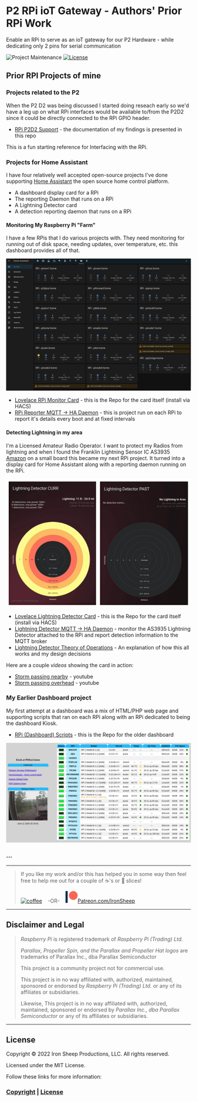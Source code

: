 # P2 RPi ioT Gateway - Authors' Prior RPi Work

Enable an RPi to serve as an ioT gateway for our P2 Hardware - while dedicating only 2 pins for serial communication

![Project Maintenance][maintenance-shield]
[![License][license-shield]](LICENSE)


## Prior RPI Projects of mine

### Projects related to the P2

When the P2 D2 was being discussed I started doing reseach early so we'd have a leg up on what RPi interfaces would be available to/from the P2D2 since it could be directly connected to the RPi GPIO header.

- [RPi P2D2 Support](https://github.com/ironsheep/RPi-P2D2-Support) - the documentation of my findings is presented in this repo

This is a fun starting reference for Interfacing with the RPi.

### Projects for Home Assistant

I have four relatively well accepted open-source projects I've done supporting [Home Assistant](https://www.home-assistant.io/) the open source home control platform.

- A dashboard display card for a RPi
- The reporting Daemon that runs on a RPi
- A Lightning Detector card
- A detection reporting daemon that runs on a RPi

#### Monitoring My Raspberry Pi "Farm"

I have a few RPis that I do various projects with. They need monitoring for running out of disk space, needing updates, over temperature, etc. this dashboard provides all of that.

![My RPi Farm](./Docs/images/RPI-HA-Dashboard1.png)

- [Lovelace RPi Monitor Card](https://github.com/ironsheep/lovelace-rpi-monitor-card) - this is the Repo for the card itself (install via HACS)
- [RPi Reporter MQTT -> HA Daemon](https://github.com/ironsheep/RPi-Reporter-MQTT2HA-Daemon) - this is project run on each RPi to report it's details every boot and at fixed intervals

#### Detecting Lightning in my area

I'm a Licensed Amateur Radio Operator. I want to protect my Radios from lightning and when I found the Franklin Lightning Sensor IC AS3935 [Amazon](https://www.amazon.com/SparkFun-Lightning-Detector-AS3935/dp/B07WFKWGC8) on a small board this became my next RPi project.  It turned into a display card for Home Assistant along with a reporting daemon running on the RPi.

![The lightning cards](./Docs/images/Actual-Cards.png)

- [Lovelace Lightning Detector Card](https://github.com/ironsheep/lovelace-lightning-detector-card) - this is the Repo for the card itself (install via HACS)
- [Lightning Detector MQTT -> HA Daemon](https://github.com/ironsheep/lightning-detector-MQTT2HA-Daemon) - monitor the AS3935 Lightning Detector attached to the RPi and report detection information to the MQTT broker
- [Lightning Detector Theory of Operations](https://github.com/ironsheep/lightning-detector-MQTT2HA-Daemon/blob/master/THEOPS.md) - An explanation of how this all works and my design decisions

Here are a couple *videos* showing the card in action:

- [Storm passing nearby](https://youtu.be/JqDANkaNPYQ) - youtube
- [Storm passing overhead](https://youtu.be/8p5WBOeDCfc) - youtube

### My Earlier Dashboard project

My first attempt at a dashboard was a mix of HTML/PHP web page and supporting scripts that ran on each RPi along with an RPi dedicated to being the dashboard Kiosk.

- [RPi (Dashboard) Scripts](https://github.com/ironsheep/RPi-scripts) - this is the Repo for the older dashboard

![The older Dashboard](./Docs/images/exampleRPiDashboard.jpg)

### ...

---

> If you like my work and/or this has helped you in some way then feel free to help me out for a couple of :coffee:'s or :pizza: slices!
>
> [![coffee](https://www.buymeacoffee.com/assets/img/custom_images/black_img.png)](https://www.buymeacoffee.com/ironsheep) &nbsp;&nbsp; -OR- &nbsp;&nbsp; [![Patreon](./Docs/images/patreon.png)](https://www.patreon.com/IronSheep?fan_landing=true)[Patreon.com/IronSheep](https://www.patreon.com/IronSheep?fan_landing=true)

---

## Disclaimer and Legal

> *Raspberry Pi* is registered trademark of *Raspberry Pi (Trading) Ltd.*
>
> *Parallax, Propeller Spin, and the Parallax and Propeller Hat logos* are trademarks of Parallax Inc., dba Parallax Semiconductor
>
> This project is a community project not for commercial use.
>
> This project is in no way affiliated with, authorized, maintained, sponsored or endorsed by *Raspberry Pi (Trading) Ltd.* or any of its affiliates or subsidiaries.
>
> Likewise, This project is in no way affiliated with, authorized, maintained, sponsored or endorsed by *Parallax Inc., dba Parallax Semiconductor* or any of its affiliates or subsidiaries.

---

## License

Copyright © 2022 Iron Sheep Productions, LLC. All rights reserved.

Licensed under the MIT License.

Follow these links for more information:

### [Copyright](copyright) | [License](LICENSE)

[maintenance-shield]: https://img.shields.io/badge/maintainer-stephen%40ironsheep%2ebiz-blue.svg?style=for-the-badge

[marketplace-version]: https://vsmarketplacebadge.apphb.com/version-short/ironsheepproductionsllc.spin2.svg

[marketplace-installs]: https://vsmarketplacebadge.apphb.com/installs-short/ironsheepproductionsllc.spin2.svg

[marketplace-rating]: https://vsmarketplacebadge.apphb.com/rating-short/ironsheepproductionsllc.spin2.svg

[license-shield]: https://camo.githubusercontent.com/bc04f96d911ea5f6e3b00e44fc0731ea74c8e1e9/68747470733a2f2f696d672e736869656c64732e696f2f6769746875622f6c6963656e73652f69616e74726963682f746578742d646976696465722d726f772e7376673f7374796c653d666f722d7468652d6261646765
